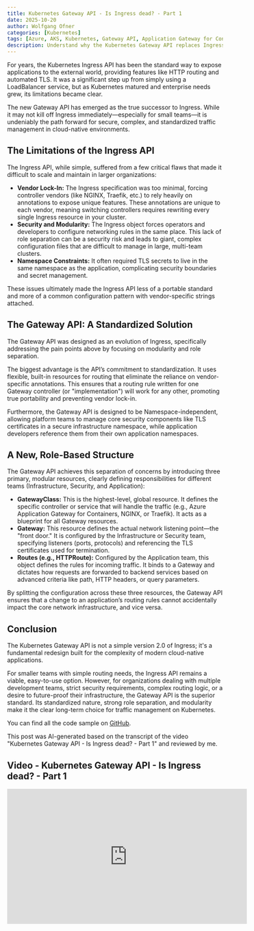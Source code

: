 ```yaml
---
title: Kubernetes Gateway API - Is Ingress dead? - Part 1
date: 2025-10-20
author: Wolfgang Ofner
categories: [Kubernetes]
tags: [Azure, AKS, Kubernetes, Gateway API, Application Gateway for Containers]
description: Understand why the Kubernetes Gateway API replaces Ingress. Learn about its modular design, role separation, and how it standardizes traffic management.
---
```


For years, the Kubernetes Ingress API has been the standard way to expose applications to the external world, providing features like HTTP routing and automated TLS. It was a significant step up from simply using a LoadBalancer service, but as Kubernetes matured and enterprise needs grew, its limitations became clear.

The new Gateway API has emerged as the true successor to Ingress. While it may not kill off Ingress immediately—especially for small teams—it is undeniably the path forward for secure, complex, and standardized traffic management in cloud-native environments.

## The Limitations of the Ingress API

The Ingress API, while simple, suffered from a few critical flaws that made it difficult to scale and maintain in larger organizations:

- **Vendor Lock-In:** The Ingress specification was too minimal, forcing controller vendors (like NGINX, Traefik, etc.) to rely heavily on annotations to expose unique features. These annotations are unique to each vendor, meaning switching controllers requires rewriting every single Ingress resource in your cluster.
- **Security and Modularity:** The Ingress object forces operators and developers to configure networking rules in the same place. This lack of role separation can be a security risk and leads to giant, complex configuration files that are difficult to manage in large, multi-team clusters.
- **Namespace Constraints:** It often required TLS secrets to live in the same namespace as the application, complicating security boundaries and secret management.

These issues ultimately made the Ingress API less of a portable standard and more of a common configuration pattern with vendor-specific strings attached.

## The Gateway API: A Standardized Solution

The Gateway API was designed as an evolution of Ingress, specifically addressing the pain points above by focusing on modularity and role separation.

The biggest advantage is the API’s commitment to standardization. It uses flexible, built-in resources for routing that eliminate the reliance on vendor-specific annotations. This ensures that a routing rule written for one Gateway controller (or "implementation") will work for any other, promoting true portability and preventing vendor lock-in.

Furthermore, the Gateway API is designed to be Namespace-independent, allowing platform teams to manage core security components like TLS certificates in a secure infrastructure namespace, while application developers reference them from their own application namespaces.

## A New, Role-Based Structure

The Gateway API achieves this separation of concerns by introducing three primary, modular resources, clearly defining responsibilities for different teams (Infrastructure, Security, and Application):

- **GatewayClass:** This is the highest-level, global resource. It defines the specific controller or service that will handle the traffic (e.g., Azure Application Gateway for Containers, NGINX, or Traefik). It acts as a blueprint for all Gateway resources.
- **Gateway:** This resource defines the actual network listening point—the "front door." It is configured by the Infrastructure or Security team, specifying listeners (ports, protocols) and referencing the TLS certificates used for termination.
- **Routes (e.g., HTTPRoute):** Configured by the Application team, this object defines the rules for incoming traffic. It binds to a Gateway and dictates how requests are forwarded to backend services based on advanced criteria like path, HTTP headers, or query parameters.

By splitting the configuration across these three resources, the Gateway API ensures that a change to an application’s routing rules cannot accidentally impact the core network infrastructure, and vice versa.

## Conclusion

The Kubernetes Gateway API is not a simple version 2.0 of Ingress; it's a fundamental redesign built for the complexity of modern cloud-native applications.

For smaller teams with simple routing needs, the Ingress API remains a viable, easy-to-use option. However, for organizations dealing with multiple development teams, strict security requirements, complex routing logic, or a desire to future-proof their infrastructure, the Gateway API is the superior standard. Its standardized nature, strong role separation, and modularity make it the clear long-term choice for traffic management on Kubernetes.

You can find all the code sample on <a href="https://github.com/WolfgangOfner/Youtube/tree/main/Kubernetes%20Gateway%20API%20-%20Is%20Ingress%20dead%20-%20Part%201" target="_blank" rel="noopener noreferrer">GitHub</a>.

This post was AI-generated based on the transcript of the video "Kubernetes Gateway API - Is Ingress dead? - Part 1" and reviewed by me.

## Video - Kubernetes Gateway API - Is Ingress dead? - Part 1

<iframe width="560" height="315" src="https://www.youtube.com/embed/dgQQpJq1asc" title="YouTube video player" frameborder="0" allow="accelerometer; autoplay; clipboard-write; encrypted-media; gyroscope; picture-in-picture; web-share" referrerpolicy="strict-origin-when-cross-origin" allowfullscreen></iframe>